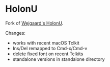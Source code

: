# HolonU
Fork of [Wejgaard's HolonU](https://github.com/wejgaard/Holonforth-GUI).

Changes:

 * works with recent macOS Tclkit
 * Ins/Del remapped to Cmd-x/Cmd-v
 * delete fixed font on recent Tclkits
 * standalone versions in standalone directory

